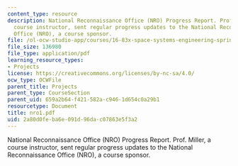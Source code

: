 ```yaml
---
content_type: resource
description: National Reconnaissance Office (NRO) Progress Report. Prof. Miller, a
  course instructor, sent regular progress updates to the National Reconnaissance
  Office (NRO), a course sponsor.
file: /ol-ocw-studio-app/courses/16-83x-space-systems-engineering-spring-2002-spring-2003/2a80d0feba6e091d96dac07863e5f3a2_nro1.pdf
file_size: 136980
file_type: application/pdf
learning_resource_types:
- Projects
license: https://creativecommons.org/licenses/by-nc-sa/4.0/
ocw_type: OCWFile
parent_title: Projects
parent_type: CourseSection
parent_uid: 659a2b64-f421-582a-c946-1d654c0a29b1
resourcetype: Document
title: nro1.pdf
uid: 2a80d0fe-ba6e-091d-96da-c07863e5f3a2
---
```

National Reconnaissance Office (NRO) Progress Report. Prof. Miller, a course instructor, sent regular progress updates to the National Reconnaissance Office (NRO), a course sponsor.